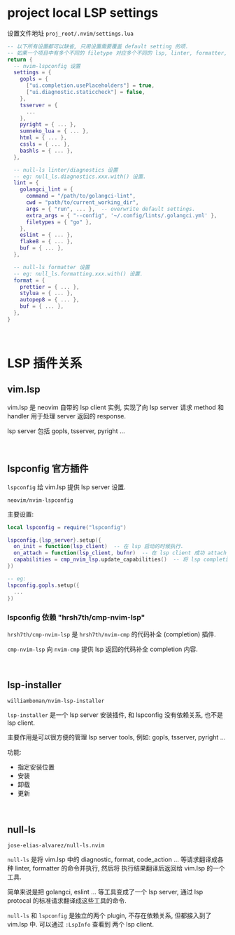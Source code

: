 # project local LSP settings

设置文件地址 `proj_root/.nvim/settings.lua`

```lua
-- 以下所有设置都可以缺省, 只用设置需要覆盖 default setting 的项.
-- 如果一个项目中有多个不同的 filetype 对应多个不同的 lsp, linter, formatter, 可以在不同的 section 中设置多个 tool.
return {
  -- nvim-lspconfig 设置
  settings = {
    gopls = {
      ["ui.completion.usePlaceholders"] = true,
      ["ui.diagnostic.staticcheck"] = false,
    },
    tsserver = {
      ...
    },
    pyright = { ... },
    sumneko_lua = { ... },
    html = { ... },
    cssls = { ... },
    bashls = { ... },
  },

  -- null-ls linter/diagnostics 设置
  -- eg: null_ls.diagnostics.xxx.with() 设置.
  lint = {
    golangci_lint = {
      command = "/path/to/golangci-lint",
      cwd = "path/to/current_working_dir",
      args = { "run", ... },  -- overwrite default settings.
      extra_args = { "--config", '~/.config/lints/.golangci.yml' },
      filetypes = { "go" },
    },
    eslint = { ... },
    flake8 = { ... },
    buf = { ... },
  },

  -- null-ls formatter 设置
  -- eg: null_ls.formatting.xxx.with() 设置.
  format = {
    prettier = { ... },
    stylua = { ... },
    autopep8 = { ... },
    buf = { ... },
  },
}
```

<br />

# LSP 插件关系

## vim.lsp 

vim.lsp 是 neovim 自带的 lsp client 实例, 实现了向 lsp server 请求 method 和 handler 用于处理 server 返回的 response.

lsp server 包括 gopls, tsserver, pyright ...

<br />

## lspconfig 官方插件

`lspconfig` 给 vim.lsp 提供 lsp server 设置.

`neovim/nvim-lspconfig`

主要设置:

```lua
local lspconfig = require("lspconfig")

lspconfig.{lsp_server}.setup({
  on_init = function(lsp_client)  -- 在 lsp 启动的时候执行.
  on_attach = function(lsp_client, bufnr)  -- 在 lsp client 成功 attach 到 buffer 的时候执行.
  capabilities = cmp_nvim_lsp.update_capabilities()  -- 将 lsp completion 返回给 cmp-nvim-lsp.
})

-- eg:
lspconfig.gopls.setup({
  ...
})
```

### lspconfig 依赖 "hrsh7th/cmp-nvim-lsp"

`hrsh7th/cmp-nvim-lsp` 是 `hrsh7th/nvim-cmp` 的代码补全 (completion) 插件.

`cmp-nvim-lsp` 向 `nvim-cmp` 提供 lsp 返回的代码补全 completion 内容.

<br />

## lsp-installer

`williamboman/nvim-lsp-installer`

`lsp-installer` 是一个 lsp server 安装插件, 和 lspconfig 没有依赖关系, 也不是 lsp client.

主要作用是可以很方便的管理 lsp server tools, 例如: gopls, tsserver, pyright ...

功能:

- 指定安装位置
- 安装
- 卸载
- 更新

<br />

## null-ls

`jose-elias-alvarez/null-ls.nvim`

`null-ls` 是将 vim.lsp 中的 diagnostic, format, code_action ... 等请求翻译成各种 linter, formatter 的命令并执行, 然后将
执行结果翻译后返回给 vim.lsp 的一个工具.

简单来说是把 golangci, eslint ... 等工具变成了一个 lsp server, 通过 lsp protocal 的标准请求翻译成这些工具的命令.

`null-ls` 和 `lspconfig` 是独立的两个 plugin, 不存在依赖关系, 但都接入到了 vim.lsp 中. 可以通过 `:LspInfo` 查看到
两个 lsp client.

<br />
